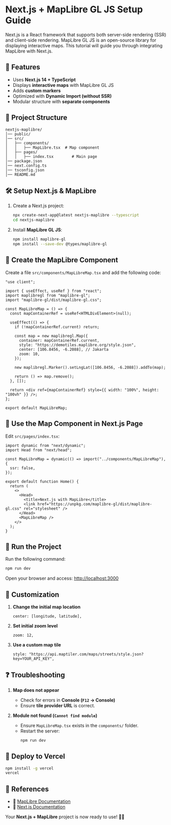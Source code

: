 # Next.js + MapLibre GL JS Setup Guide

Next.js is a React framework that supports both server-side rendering (SSR) and client-side rendering. MapLibre GL JS is an open-source library for displaying interactive maps. This tutorial will guide you through integrating MapLibre with Next.js.

## 🚀 Features
- Uses **Next.js 14 + TypeScript**
- Displays **interactive maps** with MapLibre GL JS
- Adds **custom markers**
- Optimized with **Dynamic Import (without SSR)**
- Modular structure with **separate components**

## 📂 Project Structure
```
nextjs-maplibre/
│── public/
│── src/
│   ├── components/
│   │   ├── MapLibre.tsx  # Map component
│   ├── pages/
│   │   ├── index.tsx        # Main page
│── package.json
│── next.config.ts
│── tsconfig.json
│── README.md
```

## 🛠️ Setup Next.js & MapLibre
1. Create a Next.js project:
   ```sh
   npx create-next-app@latest nextjs-maplibre --typescript
   cd nextjs-maplibre
   ```
2. Install **MapLibre GL JS**:
   ```sh
   npm install maplibre-gl
   npm install --save-dev @types/maplibre-gl
   ```

## 🎯 Create the MapLibre Component
Create a file `src/components/MapLibreMap.tsx` and add the following code:
```tsx
"use client";

import { useEffect, useRef } from "react";
import maplibregl from "maplibre-gl";
import "maplibre-gl/dist/maplibre-gl.css";

const MapLibreMap = () => {
  const mapContainerRef = useRef<HTMLDivElement>(null);

  useEffect(() => {
    if (!mapContainerRef.current) return;

    const map = new maplibregl.Map({
      container: mapContainerRef.current,
      style: "https://demotiles.maplibre.org/style.json",
      center: [106.8456, -6.2088], // Jakarta
      zoom: 10,
    });

    new maplibregl.Marker().setLngLat([106.8456, -6.2088]).addTo(map);

    return () => map.remove();
  }, []);

  return <div ref={mapContainerRef} style={{ width: "100%", height: "100vh" }} />;
};

export default MapLibreMap;
```

## 📌 Use the Map Component in Next.js Page
Edit `src/pages/index.tsx`:
```tsx
import dynamic from "next/dynamic";
import Head from "next/head";

const MapLibreMap = dynamic(() => import("../components/MapLibreMap"), {
  ssr: false,
});

export default function Home() {
  return (
    <>
      <Head>
        <title>Next.js with MapLibre</title>
        <link href="https://unpkg.com/maplibre-gl/dist/maplibre-gl.css" rel="stylesheet" />
      </Head>
      <MapLibreMap />
    </>
  );
}
```

## 🔧 Run the Project
Run the following command:
```sh
npm run dev
```
Open your browser and access: [http://localhost:3000](http://localhost:3000)

## 🎨 Customization
1. **Change the initial map location**
   ```tsx
   center: [longitude, latitude],
   ```
2. **Set initial zoom level**
   ```tsx
   zoom: 12,
   ```
3. **Use a custom map tile**
   ```tsx
   style: "https://api.maptiler.com/maps/streets/style.json?key=YOUR_API_KEY",
   ```

## ❓ Troubleshooting
1. **Map does not appear**
   - Check for errors in **Console (`F12` → Console)**
   - Ensure **tile provider URL** is correct.
   
2. **Module not found (`Cannot find module`)**
   - Ensure `MapLibreMap.tsx` exists in the `components/` folder.
   - Restart the server:
     ```sh
     npm run dev
     ```

## 🚀 Deploy to Vercel
```sh
npm install -g vercel
vercel
```

## 📜 References
- 🔗 [MapLibre Documentation](https://maplibre.org/maplibre-gl-js-docs/)
- 🔗 [Next.js Documentation](https://nextjs.org/docs)

Your **Next.js + MapLibre** project is now ready to use! 🚀😊

